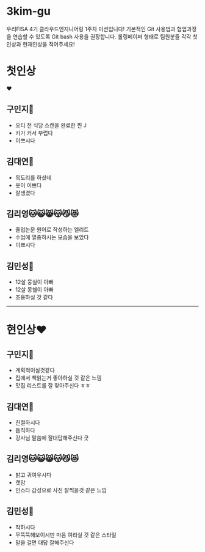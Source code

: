 # 3kim-gu
우리FISA 4기 클라우드엔지니어링 1주차 미션입니다!
기본적인 Git 사용법과 협업과정을 연습할 수 있도록 Git bash 사용을 권장합니다. 
롤링페이퍼 형태로 팀원분들 각각 첫인상과 현재인상을 적어주세요!

# 첫인상
:heart:
## 구민지:koala:
- 오티 전 식당 스캔을 완료한 찐 J
- 키가 커서 부럽다
- 이쁘시다

## 김대연:chicken:
- 목도리를 하셨네
- 옷이 이쁘다
- 잘생겼다

## 김리영:cat::smiley_cat::smile_cat::kissing_cat::smirk_cat::heart_eyes_cat:
- 졸업논문 원어로 작성하는 엘리트
- 수업에 열중하시는 모습을 보았다
- 이쁘시다

## 김민성:dog:
- 12살 뭉실이 아빠
- 12살 몽쉘이 아빠
- 조용하실 것 같다

--- 

# 현인상:heart:

## 구민지:koala:
- 계획적이실것같다
- 집에서 책읽는거 좋아하실 것 같은 느낌
- 맛집 리스트를 잘 찾아주신다 ㅎㅎ 

## 김대연:chicken:
-  친절하시다
-  듬직하다
-  강사님 말씀에 잘대답해주신다 굿

## 김리영:cat::smiley_cat::smile_cat::kissing_cat::smirk_cat::heart_eyes_cat:
- 밝고 귀여우시다
- 캣맘
- 인스타 감성으로 사진 잘찍을것 같은 느낌

## 김민성:dog:
- 착하시다
- 무뚝뚝해보이시만 마음 여리실 것 같은 스타일
- 말을 걸면 대답 잘해주신다
